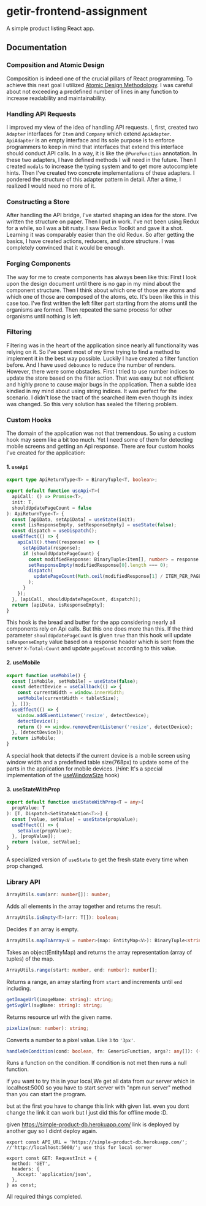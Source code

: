 # getir-frontend-assignment
A simple product listing React app.

## Documentation
### Composition and Atomic Design
Composition is indeed one of the crucial pillars of React programming. To achieve this neat goal I utilized [Atomic Design Methodology](https://atomicdesign.bradfrost.com/chapter-2/). I was careful about not exceeding a predefined number of lines in any function to increase readability and maintainability.
### Handling API Requests
I improved my view of the idea of handling API requests. I, first, created two `Adapter` interfaces for `Item` and `Company` which extend `ApiAdapter`. `ApiAdapter` is an empty interface and its sole purpose is to enforce programmers to keep in mind that interfaces that extend this interface should conduct API calls. In a way, it is like the `@PureFunction` annotation. In these two adapters, I have defined methods I will need in the future. Then I created `modals` to increase the typing system and to get more autocomplete hints. Then I've created two concrete implementations of these adapters. I pondered the structure of this adapter pattern in detail. After a time, I realized I would need no more of it.
### Constructing a Store
After handling the API bridge, I've started shaping an idea for the store. I've written the structure on paper. Then I put in work. I've not been using Redux for a while, so I was a bit rusty. I saw Redux Toolkit and gave it a shot. Learning it was comparably easier than the old Redux. So after getting the basics, I have created actions, reducers, and store structure. I was completely convinced that it would be enough.
### Forging Components
The way for me to create components has always been like this: First I look upon the design document until there is no gap in my mind about the component structure. Then I think about which one of those are atoms and which one of those are composed of the atoms, etc. It's been like this in this case too. I've first written the left filter part starting from the atoms until the organisms are formed. Then repeated the same process for other organisms until nothing is left.
### Filtering
Filtering was in the heart of the application since nearly all functionality was relying on it. So I've spent most of my time trying to find a method to implement it in the best way possible. Luckily I have created a filter function before. And I have used `debounce` to reduce the number of renders. However, there were some obstacles. First I tried to use number indices to update the store based on the filter action. That was easy but not efficient and highly prone to cause major bugs in the application. Then a subtle idea kindled in my mind about using string indices. It was perfect for the scenario. I didn't lose the tract of the searched item even though its index was changed. So this very solution has sealed the filtering problem.
### Custom Hooks
The domain of the application was not that tremendous. So using a custom hook may seem like a bit too much. Yet I need some of them for detecting mobile screens and getting an Api response. There are four custom hooks I've created for the application:
#### 1. `useApi`
```ts
export type ApiReturnType<T> = BinaryTuple<T, boolean>;

export default function useApi<T>(
  apiCall: () => Promise<T>,
  init: T,
  shouldUpdatePageCount = false
): ApiReturnType<T> {
  const [apiData, setApiData] = useState(init);
  const [isResponseEmpty, setResponseEmpty] = useState(false);
  const dispatch = useDispatch();
  useEffect(() => {
    apiCall().then((response) => {
      setApiData(response);
      if (shouldUpdatePageCount) {
        const modifiedResponse: BinaryTuple<Item[], number> = response as any;
        setResponseEmpty(modifiedResponse[0].length === 0);
        dispatch(
          updatePageCount(Math.ceil(modifiedResponse[1] / ITEM_PER_PAGE))
        );
      }
    });
  }, [apiCall, shouldUpdatePageCount, dispatch]);
  return [apiData, isResponseEmpty];
}
```
This hook is the bread and butter for the app considering nearly all components rely on Api calls. But this one does more than this. If the third parameter `shouldUpdatePageCount` is given `true` than this hook will update `isResponseEmpty` value based on a response header which is sent from the server `X-Total-Count` and update `pageCount` according to this value.
#### 2. useMobile
```ts
export function useMobile() {
  const [isMobile, setMobile] = useState(false);
  const detectDevice = useCallback(() => {
    const currentWidth = window.innerWidth;
    setMobile(currentWidth < tabletSize);
  }, []);
  useEffect(() => {
    window.addEventListener('resize', detectDevice);
    detectDevice();
    return () => window.removeEventListener('resize', detectDevice);
  }, [detectDevice]);
  return isMobile;
}
```
A special hook that detects if the current device is a mobile screen using window width and a predefined table size(768px) to update some of the parts in the application for mobile devices. (*Hint*: It's a special implementation of the [useWindowSize](https://usehooks.com/useWindowSize/) hook)
#### 3. useStateWithProp
```ts
export default function useStateWithProp<T = any>(
  propValue: T
): [T, Dispatch<SetStateAction<T>>] {
  const [value, setValue] = useState(propValue);
  useEffect(() => {
    setValue(propValue);
  }, [propValue]);
  return [value, setValue];
}
```
A specialized version of `useState` to get the fresh state every time when prop changed.
### Library API
```ts
ArrayUtils.sum(arr: number[]): number;
```
Adds all elements in the array together and returns the result.

```ts
ArrayUtils.isEmpty<T>(arr: T[]): boolean;
```
Decides if an array is empty.

```ts
ArrayUtils.mapToArray<V = number>(map: EntityMap<V>): BinaryTuple<string, V>[];
```
Takes an object(EntityMap) and returns the array representation (array of tuples) of the map.

```ts
ArrayUtils.range(start: number, end: number): number[];
```
Returns a range, an array starting from `start` and increments until `end` including.

```ts
getImageUrl(imageName: string): string;
getSvgUrl(svgName: string): string;
```
Returns resource url with the given name.

```ts
pixelize(num: number): string;
```
Converts a number to a pixel value. Like `3` to `'3px'`.

```ts
handleOnCondition(cond: boolean, fn: GenericFunction, args?: any[]): (() => void | null);
```
Runs a function on the condition. If condition is not met then runs a null function.


if you want to try this in your local,We get all data from our server which in localhost:5000
so you have to start server with "npm run server" method than
you can start the program.

but at the first you have to change this link with given list.
even you dont change the link it can work but I just did this for offline mode :D.

given https://simple-product-db.herokuapp.com/ link is deployed by another guy so I didnt deploy again.

```
export const API_URL = 'https://simple-product-db.herokuapp.com/';  //'http://localhost:5000/'; use this for local server

export const GET: RequestInit = {
  method: 'GET',
  headers: {
    Accept: 'application/json',
  },
} as const;

```

All required things completed.
